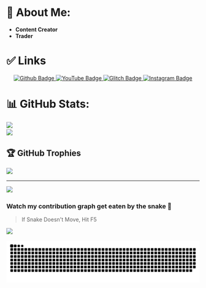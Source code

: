 <!--
    First of all, my friend who reached these codes, I do not know how you got them, but please ask me for permission if you want to use this code elsewhere.

    © musarda
    
    Proudly created with GPRM ( https://gprm.itsvg.in )
-->

<!--![](https://github.com/musarda/musarda/blob/main/img2.png)-->

# 💫 About Me:
- **Content Creator**
- **Trader**

# ✅ Links
<div style="text-align: center;">
    <!--<a href="https://musarda.github.io">
      <img src="https://img.shields.io/badge/Visit%20My-Website-E6E6E6" alt="Web Site Rozeti">
    </a>-->
    <a href="https://www.github.com/musarda"> <!--GitHub Link-->
      <img src="https://img.shields.io/badge/-GitHub-000?style=quare&labelColor=000&logo=GitHub&logoColor=white&link=link" alt="Github Badge">
    </a>
    <a href="https://www.youtube.com/@CodeChain"> <!--YouTube Link-->
      <img src="https://img.shields.io/badge/-YouTube-c4302b?style=quare&labelColor=c4302b&logo=YouTube&logoColor=white&link=link" alt="YouTube Badge">
    </a>
    <!--<a href="https://discord.gg/kf29ZKZyw6"> <!--YouTube Link->
      <img src="https://img.shields.io/badge/-Discord-738adb?style=quare&labelColor=blurple&logo=Discord&logoColor=white&link=link" alt="Discord Badge">
    </a>-->
    <a href="https://www.glitch.com/@musarda44"> <!--Glitch Link-->
      <img src="https://img.shields.io/badge/-Glitch-2800ff?style=quare&labelColor=2800ff&logo=Glitch&logoColor=white&link=link" alt="Glitch Badge">
    </a>
    <a href="https://www.instagram.com/codechainyt"> <!--Instagram Link-->
      <img src="https://img.shields.io/badge/-Instagram-E4405F?style=quare&labelColor=E4405F&logo=Instagram&logoColor=white&link=link" alt="Instagram Badge">
    </a>
    <!--<a href="https://discord.gg/Kaye7tpHcQ"> <!--Discord2 Link->
      <img src="https://img.shields.io/badge/-Discord-738adb?style=quare&labelColor=blurple&logo=Discord&logoColor=white&link=link" alt="Discord Badge">
    </a>-->
    <br>
</div>

<!--
# 💻 Tech Stack:
![C++](https://img.shields.io/badge/c++-%2300599C.svg?style=for-the-badge&logo=c%2B%2B&logoColor=white) ![JavaScript](https://img.shields.io/badge/javascript-%23323330.svg?style=for-the-badge&logo=javascript&logoColor=%23F7DF1E) ![Java](https://img.shields.io/badge/java-%23ED8B00.svg?style=for-the-badge&logo=java&logoColor=white) ![Python](https://img.shields.io/badge/python-3670A0?style=for-the-badge&logo=python&logoColor=ffdd54) ![CSS3](https://img.shields.io/badge/css3-%231572B6.svg?style=for-the-badge&logo=css3&logoColor=white) ![HTML5](https://img.shields.io/badge/html5-%23E34F26.svg?style=for-the-badge&logo=html5&logoColor=white) ![Go](https://img.shields.io/badge/go-%2300ADD8.svg?style=for-the-badge&logo=go&logoColor=white) ![Ruby](https://img.shields.io/badge/ruby-%23CC342D.svg?style=for-the-badge&logo=ruby&logoColor=white) ![PHP](https://img.shields.io/badge/php-%23777BB4.svg?style=for-the-badge&logo=php&logoColor=white) ![Perl](https://img.shields.io/badge/perl-%2339457E.svg?style=for-the-badge&logo=perl&logoColor=white) ![TypeScript](https://img.shields.io/badge/typescript-%23007ACC.svg?style=for-the-badge&logo=typescript&logoColor=white) ![AWS](https://img.shields.io/badge/AWS-%23FF9900.svg?style=for-the-badge&logo=amazon-aws&logoColor=white) ![Azure](https://img.shields.io/badge/azure-%230072C6.svg?style=for-the-badge&logo=azure-devops&logoColor=white) ![Cloudflare](https://img.shields.io/badge/Cloudflare-F38020?style=for-the-badge&logo=Cloudflare&logoColor=white) ![Datadog](https://img.shields.io/badge/datadog-%23632CA6.svg?style=for-the-badge&logo=datadog&logoColor=white) ![Google Cloud](https://img.shields.io/badge/Google%20Cloud-%234285F4.svg?style=for-the-badge&logo=google-cloud&logoColor=white) ![Shell Script](https://img.shields.io/badge/shell_script-%23121011.svg?style=for-the-badge&logo=gnu-bash&logoColor=white) ![Adobe After Effects](https://img.shields.io/badge/Adobe%20After%20Effects-9999FF.svg?style=for-the-badge&logo=Adobe%20After%20Effects&logoColor=white) ![Aseprite](https://img.shields.io/badge/Aseprite-FFFFFF?style=for-the-badge&logo=Aseprite&logoColor=#7D929E) ![Adobe Premiere Pro](https://img.shields.io/badge/Adobe%20Premiere%20Pro-9999FF.svg?style=for-the-badge&logo=Adobe%20Premiere%20Pro&logoColor=white) ![Adobe Photoshop](https://img.shields.io/badge/adobephotoshop-%2331A8FF.svg?style=for-the-badge&logo=adobephotoshop&logoColor=white) ![Blender](https://img.shields.io/badge/blender-%23F5792A.svg?style=for-the-badge&logo=blender&logoColor=white) ![Canva](https://img.shields.io/badge/Canva-%2300C4CC.svg?style=for-the-badge&logo=Canva&logoColor=white) 	![Figma](https://img.shields.io/badge/figma-%23F24E1E.svg?style=for-the-badge&logo=figma&logoColor=white) ![GIT](https://img.shields.io/badge/Git-fc6d26?style=for-the-badge&logo=git&logoColor=white) ![LINUX](https://img.shields.io/badge/Linux-FCC624?style=for-the-badge&logo=linux&logoColor=black) ![Arduino](https://img.shields.io/badge/-Arduino-00979D?style=for-the-badge&logo=Arduino&logoColor=white) ![Docker](https://img.shields.io/badge/docker-%230db7ed.svg?style=for-the-badge&logo=docker&logoColor=white) ![Raspberry Pi](https://img.shields.io/badge/-RaspberryPi-C51A4A?style=for-the-badge&logo=Raspberry-Pi) ![Terraform](https://img.shields.io/badge/terraform-%235835CC.svg?style=for-the-badge&logo=terraform&logoColor=white) ![Sketch](https://img.shields.io/badge/Sketch-FFB387?style=for-the-badge&logo=sketch&logoColor=black) ![Nginx](https://img.shields.io/badge/nginx-%23009639.svg?style=for-the-badge&logo=nginx&logoColor=white) ![Kubernetes](https://img.shields.io/badge/kubernetes-%23326ce5.svg?style=for-the-badge&logo=kubernetes&logoColor=white) ![Jira](https://img.shields.io/badge/jira-%230A0FFF.svg?style=for-the-badge&logo=jira&logoColor=white) ![Postman](https://img.shields.io/badge/Postman-FF6C37?style=for-the-badge&logo=postman&logoColor=white)
<img src="https://img.shields.io/badge/Bitcoin-EAB300?style=for-the-badge&logo=bitcoin&logoColor=white" alt="Bitcoin">
<img src="https://img.shields.io/badge/dogecoin-B59A30?style=for-the-badge&logo=dogecoin&logoColor=white" alt="Dogecoin">
<img src="https://img.shields.io/badge/Ethereum-3C3C3D?style=for-the-badge&logo=Ethereum&logoColor=white" alt="Ethereum">
<img src="https://img.shields.io/badge/Xrp-black?style=for-the-badge&logo=xrp&logoColor=white" alt="XRP">
-->

# 📊 GitHub Stats:
![](https://github-readme-stats.vercel.app/api/top-langs/?username=musarda&theme=dark&hide_border=false&include_all_commits=true&count_private=true&layout=compact)<br/>
![](https://github-readme-stats.vercel.app/api?username=musarda&theme=dark&hide_border=false&include_all_commits=true&count_private=true)<br/>


## 🏆 GitHub Trophies
![](https://github-profile-trophy.vercel.app/?username=musarda&theme=radical&no-frame=false&no-bg=true&margin-w=4)

---
[![](https://visitcount.itsvg.in/api?id=musarda&icon=2&color=12)](#)


### Watch my contribution graph get eaten by the snake 🐍
> If Snake Doesn't Move, Hit F5

![](https://github.com/musarda/musarda/blob/output/github-contribution-grid-snake.gif)

<picture>
  <source media="(prefers-color-scheme: dark)" srcset="https://raw.githubusercontent.com/musarda/musarda/output/github-contribution-grid-snake-dark.svg">
  <source media="(prefers-color-scheme: light)" srcset="https://raw.githubusercontent.com/musarda/musarda/output/github-contribution-grid-snake.svg">
  <img alt="github contribution grid snake animation" src="https://raw.githubusercontent.com/musarda/musarda/output/github-contribution-grid-snake.svg">
</picture>
